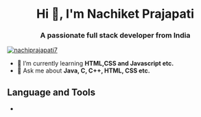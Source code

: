 <html>
<head>
<link rel="stylesheet" href="https://cdnjs.cloudflare.com/ajax/libs/font-awesome/6.4.0/css/all.min.css" integrity="sha512-iecdLmaskl7CVkqkXNQ/ZH/XLlvWZOJyj7Yy7tcenmpD1ypASozpmT/E0iPtmFIB46ZmdtAc9eNBvH0H/ZpiBw==" crossorigin="anonymous" referrerpolicy="no-referrer" />
</head>
<body>
<h1 align="center">Hi 👋, I'm Nachiket Prajapati</h1>
<h3 align="center">A passionate full stack developer from India</h3>

<p align="left"> <a href="https://twitter.com/nachiprajapati7" target="blank"><img src="https://img.shields.io/twitter/follow/nachiprajapati7?logo=twitter&style=for-the-badge" alt="nachiprajapati7" /></a> </p>

- 🌱 I’m currently learning **HTML,CSS and Javascript etc.**
- 💬 Ask me about **Java, C, C++, HTML, CSS etc.**

## Language and Tools 

- <i class="fa-brands fa-html5"></i>
</body>
</html>
